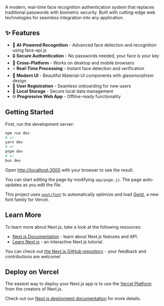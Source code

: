 A modern, real-time face recognition authentication system that replaces traditional passwords with biometric security. Built with cutting-edge web technologies for seamless integration into any application.

## ✨ Features

- 🤖 **AI-Powered Recognition** - Advanced face detection and recognition using face-api.js
- 🔒 **Secure Authentication** - No passwords needed, your face is your key
- 📱 **Cross-Platform** - Works on desktop and mobile browsers
- ⚡ **Real-Time Processing** - Instant face detection and verification
- 🎨 **Modern UI** - Beautiful Material-UI components with glassmorphism design
- 🔄 **User Registration** - Seamless onboarding for new users
- 💾 **Local Storage** - Secure local data management
- 🌐 **Progressive Web App** - Offline-ready functionality

## Getting Started

First, run the development server:

```bash
npm run dev
# or
yarn dev
# or
pnpm dev
# or
bun dev
```

Open [http://localhost:3000](http://localhost:3000) with your browser to see the result.

You can start editing the page by modifying `app/page.js`. The page auto-updates as you edit the file.

This project uses [`next/font`](https://nextjs.org/docs/app/building-your-application/optimizing/fonts) to automatically optimize and load [Geist](https://vercel.com/font), a new font family for Vercel.

## Learn More

To learn more about Next.js, take a look at the following resources:

- [Next.js Documentation](https://nextjs.org/docs) - learn about Next.js features and API.
- [Learn Next.js](https://nextjs.org/learn) - an interactive Next.js tutorial.

You can check out [the Next.js GitHub repository](https://github.com/vercel/next.js) - your feedback and contributions are welcome!

## Deploy on Vercel

The easiest way to deploy your Next.js app is to use the [Vercel Platform](https://vercel.com/new?utm_medium=default-template&filter=next.js&utm_source=create-next-app&utm_campaign=create-next-app-readme) from the creators of Next.js.

Check out our [Next.js deployment documentation](https://nextjs.org/docs/app/building-your-application/deploying) for more details.
